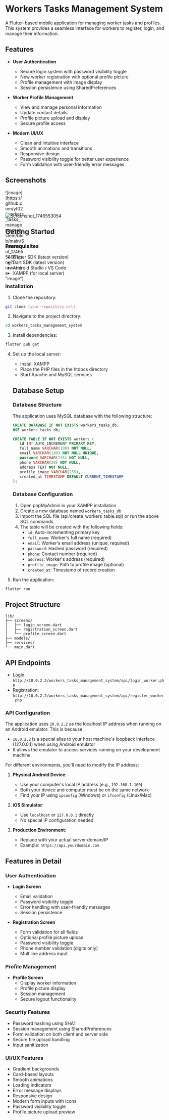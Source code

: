 # Workers Tasks Management System

A Flutter-based mobile application for managing worker tasks and profiles. This system provides a seamless interface for workers to register, login, and manage their information.

## Features

- **User Authentication**
  - Secure login system with password visibility toggle
  - New worker registration with optional profile picture
  - Profile management with image display
  - Session persistence using SharedPreferences

- **Worker Profile Management**
  - View and manage personal information
  - Update contact details
  - Profile picture upload and display
  - Secure profile access

- **Modern UI/UX**
  - Clean and intuitive interface
  - Smooth animations and transitions
  - Responsive design
  - Password visibility toggle for better user experience
  - Form validation with user-friendly error messages

## Screenshots
<div style="width:60px ; height:60px">
![image](https://github.com/yt02/workers_tasks_management_system/blob/main/Screenshot_1746553061.png?raw=true "image")  
</div>


![Screenshot_1746553054](https://github.com/user-attachments/assets/01b753f4-28af-49d5-ad58-397b6c3d2407)



## Getting Started

### Prerequisites

- Flutter SDK (latest version)
- Dart SDK (latest version)
- Android Studio / VS Code
- XAMPP (for local server)

### Installation

1. Clone the repository:
```bash
git clone [your-repository-url]
```

2. Navigate to the project directory:
```bash
cd workers_tasks_management_system
```

3. Install dependencies:
```bash
flutter pub get
```

4. Set up the local server:
   - Install XAMPP
   - Place the PHP files in the htdocs directory
   - Start Apache and MySQL services

   ## Database Setup

   ### Database Structure

   The application uses MySQL database with the following structure:

   ```sql
   CREATE DATABASE IF NOT EXISTS workers_tasks_db;
   USE workers_tasks_db;

   CREATE TABLE IF NOT EXISTS workers (
      id INT AUTO_INCREMENT PRIMARY KEY,
      full_name VARCHAR(100) NOT NULL,
      email VARCHAR(100) NOT NULL UNIQUE,
      password VARCHAR(255) NOT NULL,
      phone VARCHAR(20) NOT NULL,
      address TEXT NOT NULL,
      profile_image VARCHAR(255),
      created_at TIMESTAMP DEFAULT CURRENT_TIMESTAMP
   );
   ```

   ### Database Configuration

   1. Open phpMyAdmin in your XAMPP installation
   2. Create a new database named `workers_tasks_db`
   3. Import the SQL file (api/create_workers_table.sql) or run the above SQL commands
   4. The table will be created with the following fields:
      - `id`: Auto-incrementing primary key
      - `full_name`: Worker's full name (required)
      - `email`: Worker's email address (unique, required)
      - `password`: Hashed password (required)
      - `phone`: Contact number (required)
      - `address`: Worker's address (required)
      - `profile_image`: Path to profile image (optional)
      - `created_at`: Timestamp of record creation


5. Run the application:
```bash
flutter run
```

## Project Structure

```
lib/
├── screens/
│   ├── login_screen.dart
│   ├── registration_screen.dart
│   └── profile_screen.dart
├── models/
├── services/
└── main.dart
```

## API Endpoints

- Login: `http://10.0.2.2/workers_tasks_management_system/api/login_worker.php`
- Registration: `http://10.0.2.2/workers_tasks_management_system/api/register_worker.php`

### API Configuration

The application uses `10.0.2.2` as the localhost IP address when running on an Android emulator. This is because:
- `10.0.2.2` is a special alias to your host machine's loopback interface (127.0.0.1) when using Android emulator
- It allows the emulator to access services running on your development machine

For different environments, you'll need to modify the IP address:

1. **Physical Android Device**:
   - Use your computer's local IP address (e.g., `192.168.1.100`)
   - Both your device and computer must be on the same network
   - Find your IP using `ipconfig` (Windows) or `ifconfig` (Linux/Mac)

2. **iOS Simulator**:
   - Use `localhost` or `127.0.0.1` directly
   - No special IP configuration needed

3. **Production Environment**:
   - Replace with your actual server domain/IP
   - Example: `https://api.yourdomain.com`

## Features in Detail

### User Authentication
- **Login Screen**
  - Email validation
  - Password visibility toggle
  - Error handling with user-friendly messages
  - Session persistence

- **Registration Screen**
  - Form validation for all fields
  - Optional profile picture upload
  - Password visibility toggle
  - Phone number validation (digits only)
  - Multiline address input

### Profile Management
- **Profile Screen**
  - Display worker information
  - Profile picture display
  - Session management
  - Secure logout functionality

### Security Features
- Password hashing using SHA1
- Session management using SharedPreferences
- Form validation on both client and server side
- Secure file upload handling
- Input sanitization

### UI/UX Features
- Gradient backgrounds
- Card-based layouts
- Smooth animations
- Loading indicators
- Error message displays
- Responsive design
- Modern form inputs with icons
- Password visibility toggle
- Profile picture upload preview





